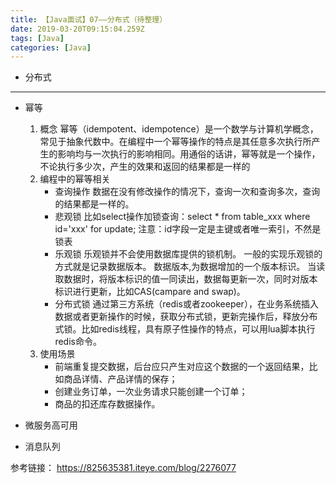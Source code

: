 ```yaml
---
title: 【Java面试】07——分布式（待整理）
date: 2019-03-20T09:15:04.259Z
tags: [Java]
categories: [Java]
---
```

- 分布式

<!-- more -->

--------------------------------

- 幂等

    1. 概念
        幂等（idempotent、idempotence）是一个数学与计算机学概念，常见于抽象代数中。在编程中一个幂等操作的特点是其任意多次执行所产生的影响均与一次执行的影响相同。用通俗的话讲，幂等就是一个操作，不论执行多少次，产生的效果和返回的结果都是一样的
    2. 编程中的幂等相关
        - 查询操作
            数据在没有修改操作的情况下，查询一次和查询多次，查询的结果都是一样的。
        - 悲观锁
            比如select操作加锁查询：select * from table_xxx where id='xxx' for update;
            注意：id字段一定是主键或者唯一索引，不然是锁表
        - 乐观锁
            乐观锁并不会使用数据库提供的锁机制。 一般的实现乐观锁的方式就是记录数据版本。 数据版本,为数据增加的一个版本标识。 当读取数据时，将版本标识的值一同读出，数据每更新一次，同时对版本标识进行更新，比如CAS(campare and swap)。
        - 分布式锁
            通过第三方系统（redis或者zookeeper），在业务系统插入数据或者更新操作的时候，获取分布式锁，更新完操作后，释放分布式锁。比如redis线程，具有原子性操作的特点，可以用lua脚本执行redis命令。
    3. 使用场景
        - 前端重复提交数据，后台应只产生对应这个数据的一个返回结果，比如商品详情、产品详情的保存；
        - 创建业务订单，一次业务请求只能创建一个订单；
        - 商品的扣还库存数据操作。

- 微服务高可用
- 消息队列

参考链接：
<https://825635381.iteye.com/blog/2276077>
